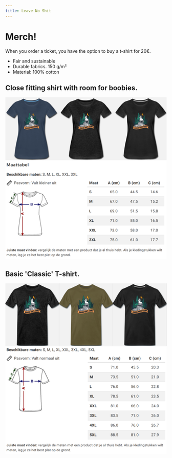 ```yaml
---
title: Leave No Shit
---
```

# Merch!

When you order a ticket, you have the option to buy a t-shirt for 20€. 

* Fair and sustainable
* Durable fabrics. 150 g/m²
* Material: 100% cotton 

## Close fitting shirt with room for boobies.
![](./assets/f-shirts.png)
![](./assets/f-size.png)

## Basic 'Classic' T-shirt.
![](./assets/m-shirts.png)
![](./assets/m-size.png)
